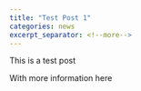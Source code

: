 ```yaml
---
title: "Test Post 1"
categories: news
excerpt_separator: <!--more-->
---
```


This is a test post <!--more-->

With more information here